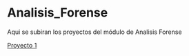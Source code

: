 # Analisis_Forense

Aqui se subiran los proyectos del módulo de Analisis Forense

[Proyecto 1](https://alvaroperezrey.github.io/Analisis_Forense/Proyecto_1/)